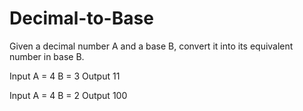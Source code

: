 # Decimal-to-Base

Given a decimal number A and a base B, convert it into its equivalent number in base B.

Input
A = 4
B = 3
Output
11


Input
A = 4
B = 2
Output
100
